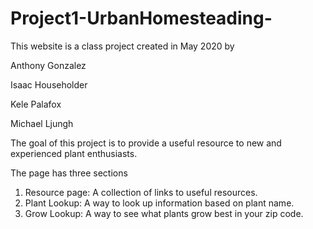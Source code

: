 # Project1-UrbanHomesteading-

This website is a class project created in May 2020 by

  Anthony Gonzalez
  
  Isaac Householder
  
  Kele Palafox
  
  Michael Ljungh
 
 
The goal of this project is to provide a useful resource to new and experienced plant enthusiasts.

The page has three sections
  1. Resource page:
    A collection of links to useful resources. 
  2. Plant Lookup:
    A way to look up information based on plant name.
  3. Grow Lookup:
    A way to see what plants grow best in your zip code.
